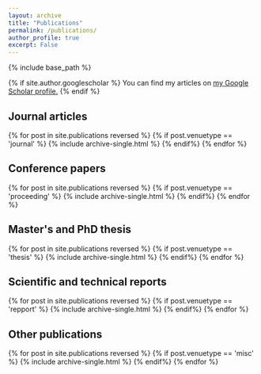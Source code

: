 ```yaml
---
layout: archive
title: "Publications"
permalink: /publications/
author_profile: true
excerpt: False
---
```


{% include base_path %}

{% if site.author.googlescholar %}
You can find my articles on <u><a href="{{site.author.googlescholar}}">my Google Scholar profile</a>.</u>
{% endif %}



## Journal articles
{% for post in site.publications reversed %}
  {% if post.venuetype == 'journal' %}
    {% include archive-single.html %}
  {% endif%}
{% endfor %}

## Conference papers
{% for post in site.publications reversed %}
  {% if post.venuetype == 'proceeding' %}
    {% include archive-single.html %}
  {% endif%}
{% endfor %}

## Master's and PhD thesis
{% for post in site.publications reversed %}
  {% if post.venuetype == 'thesis' %}
    {% include archive-single.html %}
  {% endif%}
{% endfor %}

## Scientific and technical reports
{% for post in site.publications reversed %}
  {% if post.venuetype == 'repport' %}
    {% include archive-single.html %}
  {% endif%}
{% endfor %}

## Other publications
{% for post in site.publications reversed %}
  {% if post.venuetype == 'misc' %}
    {% include archive-single.html %}
  {% endif%}
{% endfor %}

